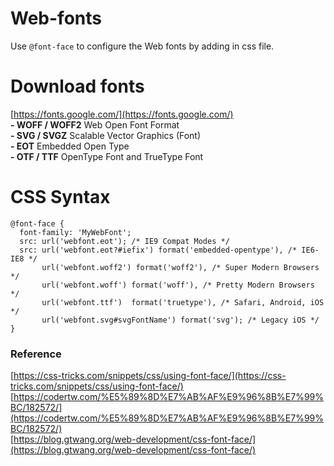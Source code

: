 # Web-fonts
Use ```@font-face``` to configure the Web fonts by adding in css file.

# Download fonts
[https://fonts.google.com/](https://fonts.google.com/)  
**- WOFF / WOFF2** Web Open Font Format  
**- SVG / SVGZ** Scalable Vector Graphics (Font)  
**- EOT** Embedded Open Type  
**- OTF / TTF** OpenType Font and TrueType Font  

# CSS Syntax
```
@font-face {
  font-family: 'MyWebFont';
  src: url('webfont.eot'); /* IE9 Compat Modes */
  src: url('webfont.eot?#iefix') format('embedded-opentype'), /* IE6-IE8 */
       url('webfont.woff2') format('woff2'), /* Super Modern Browsers */
       url('webfont.woff') format('woff'), /* Pretty Modern Browsers */
       url('webfont.ttf')  format('truetype'), /* Safari, Android, iOS */
       url('webfont.svg#svgFontName') format('svg'); /* Legacy iOS */
}
```

### Reference
[https://css-tricks.com/snippets/css/using-font-face/](https://css-tricks.com/snippets/css/using-font-face/)  
[https://codertw.com/%E5%89%8D%E7%AB%AF%E9%96%8B%E7%99%BC/182572/](https://codertw.com/%E5%89%8D%E7%AB%AF%E9%96%8B%E7%99%BC/182572/)  
[https://blog.gtwang.org/web-development/css-font-face/](https://blog.gtwang.org/web-development/css-font-face/)
